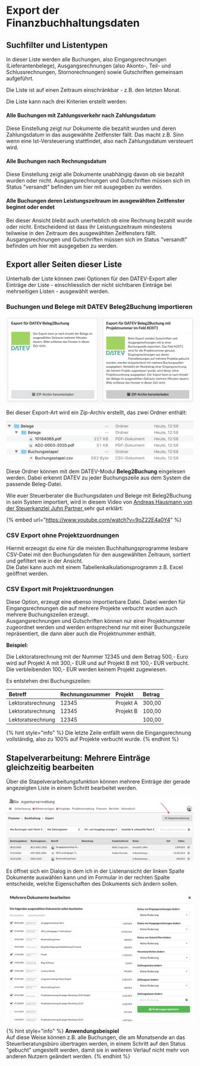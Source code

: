 # Export der Finanzbuchhaltungsdaten

## Suchfilter und Listentypen

In dieser Liste werden alle Buchungen, also Eingangsrechnungen \(Lieferantenbelege\), Ausgangsrechnungen \(also Akonto-, Teil- und Schlussrechnungen, Stornorechnungen\) sowie Gutschriften gemeinsam aufgeführt.

Die Liste ist auf einen Zeitraum einschränkbar - z.B. den letzten Monat.

Die Liste kann nach drei Kriterien erstellt werden:

#### Alle Buchungen mit Zahlungsverkehr nach Zahlungsdatum

Diese Einstellung zeigt nur Dokumente die bezahlt wurden und deren Zahlungsdatum in das ausgewählte Zeitfenster fällt. Das macht z.B. Sinn wenn eine Ist-Versteuerung stattfindet, also nach Zahlungsdatum versteuert wird.

#### Alle Buchungen nach Rechnungsdatum

Diese Einstellung zeigt alle Dokumente unabhängig davon ob sie bezahlt wurden oder nicht. Ausgangsrechnungen und Gutschriften müssen sich im Status "versandt" befinden um hier mit ausgegeben zu werden.

#### Alle Buchungen deren Leistungszeitraum im ausgewählten Zeitfenster beginnt oder endet

Bei dieser Ansicht bleibt auch unerheblich ob eine Rechnung bezahlt wurde oder nicht. Entscheidend ist dass ihr Leistungszeitraum mindestens teilweise in den Zeitraum des ausgewählten Zeitfensters fällt.  
Ausgangsrechnungen und Gutschriften müssen sich im Status "versandt" befinden um hier mit ausgegeben zu werden.

#### 

## Export aller Seiten dieser Liste

Unterhalb der Liste können zwei Optionen für den DATEV-Export aller Einträge der Liste - einschliesslich der nicht sichtbaren Einträge bei mehrseitigen Listen - ausgewählt werden.

### Buchungen und Belege mit DATEV Beleg2Buchung importieren

![](../.gitbook/assets/bildschirmfoto-2021-06-27-um-13.31.43.png)

Bei dieser Export-Art wird ein Zip-Archiv erstellt, das zwei Ordner enthält:

![](../.gitbook/assets/bildschirmfoto-2021-06-27-um-13.30.09.png)

Diese Ordner können mit dem DATEV-Modul **Beleg2Buchung** eingelesen werden. Dabei erkennt DATEV zu jeder Buchungszeile aus dem System die passende Beleg-Datei.

Wie euer Steuerberater die Buchungsdaten und Belege mit Beleg2Buchung in sein System importiert, wird in diesem Video von [Andreas Hausmann  von  der Steuerkanzlei Juhn Partner ](https://www.juhn.com/steuerberater-rechtsanwaelte/andreas-hausmann/)sehr gut erklärt:

{% embed url="https://www.youtube.com/watch?v=9oZ22E4a0Y4" %}

### CSV Export ohne Projektzuordnungen

Hiermit erzeugst du eine für die meisten Buchhaltungsprogramme lesbare CSV-Datei mit den Buchungsdaten für den ausgewählten Zeitraum, sortiert und gefiltert wie in der Ansicht.  
Die Datei kann auch mit einem Tabellenkalkulationsprogramm z.B. Excel geöffnet werden.

### CSV Export mit Projektzuordnungen

Diese Option, erzeugt eine ebenso importierbare Datei. Dabei werden für Eingangsrechnungen die auf mehrere Projekte verbucht wurden auch mehrere Buchungszeilen erzeugt.  
Ausgangsrechnungen und Gutschriften können nur einer Projektnummer zugeordnet werden und werden entsprechend nur mit einer Buchungszeile repräsentiert, die dann aber auch die Projektnummer enthält.

**Beispiel:**

Die Lektoratsrechnung mit der Nummer 12345 und dem Betrag 500,- Euro wird auf Projekt A mit 300,- EUR und auf Projekt B mit 100,- EUR verbucht. Die verbleibenden 100,- EUR werden keinem Projekt zugewiesen.

Es entstehen drei Buchungszeilen:

| Betreff | Rechnungsnummer | Projekt | Betrag |
| :--- | :--- | :--- | :--- |
| Lektoratsrechnung | 12345 | Projekt A | 300,00 |
| Lektoratsrechnung | 12345 | Projekt B | 100,00 |
| Lektoratsrechnung | 12345 |  | 100,00 |

{% hint style="info" %}
Die letzte Zeile entfällt wenn die Eingangsrechnung vollständig, also zu 100% auf Projekte verbucht wurde.
{% endhint %}

## Stapelverarbeitung: Mehrere Einträge gleichzeitig bearbeiten

Über die Stapelverarbeitungsfunktion können mehrere Einträge der gerade angezeigten Liste in einem Schritt bearbeitet werden.

![](../.gitbook/assets/bildschirmfoto-2020-03-09-um-10.03.36.png)

Es öffnet sich ein Dialog in dem ich in der Listenansicht der linken Spalte Dokumente auswählen kann und im Formular in der rechten Spalte entscheide, welche Eigenschaften des Dokuments sich ändern sollen.

![](../.gitbook/assets/bildschirmfoto-2020-03-09-um-10.04.22.png)

{% hint style="info" %}
**Anwendungsbeispiel**  
Auf diese Weise können z.B. alle Buchungen, die am Monatsende an das Steuerberatungsbüro übertragen werden, in einem Schritt auf den Status "gebucht" umgestellt werden, damit sie in weiteren Verlauf nicht mehr von anderen Nutzern geändert werden.
{% endhint %}


